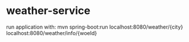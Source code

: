 # weather-service
run application  with: mvn spring-boot:run
localhost:8080/weather/{city}
localhost:8080/weather/info/{woeId}
